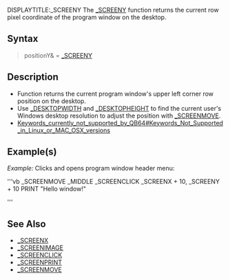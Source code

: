 DISPLAYTITLE:_SCREENY
The [_SCREENY](_SCREENY) function returns the current row pixel coordinate of the program window on the desktop.


## Syntax

>  positionY& = [_SCREENY](_SCREENY)


## Description

* Function returns the current program window's upper left corner row position on the desktop.
* Use [_DESKTOPWIDTH](_DESKTOPWIDTH) and [_DESKTOPHEIGHT](_DESKTOPHEIGHT) to find the current user's Windows desktop resolution to adjust the position with [_SCREENMOVE](_SCREENMOVE).
* [Keywords_currently_not_supported_by_QB64#Keywords_Not_Supported_in_Linux_or_MAC_OSX_versions](Keywords_currently_not_supported_by_QB64#Keywords_Not_Supported_in_Linux_or_MAC_OSX_versions)


## Example(s)

*Example:* Clicks and opens program window header menu:

'''vb
_SCREENMOVE _MIDDLE
_SCREENCLICK _SCREENX + 10, _SCREENY + 10
PRINT "Hello window!" 

'''


## See Also

* [_SCREENX](_SCREENX)
* [_SCREENIMAGE](_SCREENIMAGE)
* [_SCREENCLICK](_SCREENCLICK)
* [_SCREENPRINT](_SCREENPRINT)
* [_SCREENMOVE](_SCREENMOVE)




